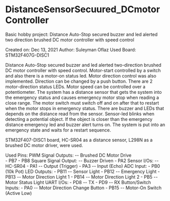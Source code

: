 # DistanceSensorSecuured_DCmotorController
Basic hobby project: Distance Auto-Stop secured buzzer and led alerted two direction brushed DC motor controller with speed control

   Created on: Dec 13, 2021
       Author: Suleyman Oflaz
   Used Board: STM32F407G-DISC1

Distance Auto-Stop secured buzzer and led alerted two-direction brushed DC motor controller with speed control.
Motor-start controlled by a switch and also there is a motor-on status led.
Motor direction control was also implemented. Direction can be changed by a push button. There are 2 motor-direction status LEDs.
Motor speed can be controlled over a potentiometer.
The system has a distance sensor that gets the system into the emergency status and causes emergency motor stop when reading a close range.
The motor switch must switch off and on after that to restart when the motor stops in emergency status.
There are buzzer and LEDs that depends on the distance read from the sensor. Sensor-led blinks when detecting a potential object. 
If the object is closer than the emergency distance emergency led and buzzer alert turns on. The system is put into an emergency state and waits for a restart sequence.

STM32F407-DISC1 board,
HC-SR04 as a distance sensor,
L298N as a brushed DC motor driver,
were used.
  
Used Pins:
		PWM Signal Outputs: -- Brushed DC Motor Drive			
         - PB7
 			- PB8
 		Square Signal Output: -- Buzzer Driven
 			- PA2
 		Sensor I/Os: -- HC-SR04
 			- PA1 -- Output (Trigger)
 			- PA3 -- Input (Echo)
 		ADC Input:
 			- PB0 (10k Pot)
 		LED Outputs:
 			- PB11 -- Sensor Light
 			- PB12 -- Emergency Light
 			- PB13 -- Motor Direction Light 1
 			- PB14 -- Motor Direction Light 2
 			- PB5  -- Motor Status Light
 		UART I/Os:
 			- PD8 -- TX
 			- PD9 -- RX
 		Button/Switch Inputs:
 			- PA0  -- Motor Direction Change Button
 			- PB15 -- Motor-On Switch (Active Low)
